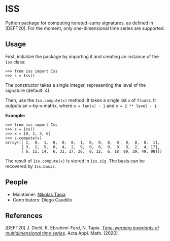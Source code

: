 ISS
====

Python package for computing iterated-sums signatures, as defined in [DEFT20].
For the moment, only one-dimensional time series are supported.

Usage
-----
First, initialize the package by importing it and creating an instance of the `Iss` class:
```python3
>>> from iss import Iss
>>> s = Iss()
```
The constructor takes a single integer, representing the level of the signature (default: 4).

Then, use the `Iss.compute(x)` method. It takes a single list `x` of `float`s. It outputs an `n`-by-`m` matrix, where `n = len(x) - 1` and `m = 2 ** level - 1`.

**Example:**
```python3
>>> from iss import Iss
>>> s = Iss()
>>> x = [0, 1, 3, 6]
>>> s.compute(x)
array([[ 1,  0,  1,  0,  0,  0,  1,  0,  0,  0,  0,  0,  0,  0,  1],
       [ 3,  2,  5,  0,  4,  2,  9,  0,  0,  0,  0,  8,  2,  4, 17],
       [ 6, 11, 14,  6, 31, 17, 36,  0, 12,  6, 18, 89, 29, 49, 98]])
```

The result of `Iss.compute(x)` is stored in `Iss.sig`. The basis can be recovered by `Iss.basis`.

People
------
- Maintainer: [Nikolas Tapia](https://www.wias-berlin.de/people/tapia)
- Contributors: Diego Caudillo

References
---------
[DEFT20] J. Diehl, K. Ebrahimi-Fard, N. Tapia. [_Time-warping invariants of multidimensional time series_](https://doi.org/10.1007/s10440-020-00333-x). Acta Appl. Math. (2020)
